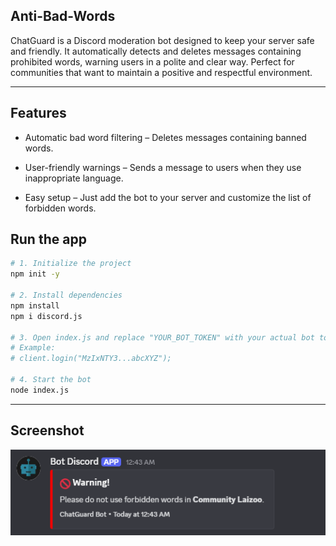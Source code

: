 ## Anti-Bad-Words
ChatGuard is a Discord moderation bot designed to keep your server safe and friendly. It automatically detects and deletes messages containing prohibited words, warning users in a polite and clear way. Perfect for communities that want to maintain a positive and respectful environment.

---

## Features

- Automatic bad word filtering – Deletes messages containing banned words.

- User-friendly warnings – Sends a message to users when they use inappropriate language.

- Easy setup – Just add the bot to your server and customize the list of forbidden words.


## Run the app

```bash
# 1. Initialize the project
npm init -y

# 2. Install dependencies
npm install
npm i discord.js

# 3. Open index.js and replace "YOUR_BOT_TOKEN" with your actual bot token
# Example:
# client.login("MzIxNTY3...abcXYZ");

# 4. Start the bot
node index.js
```

---
## Screenshot
![Anit-Bad Words Screenshot](assets/screenshot.png)